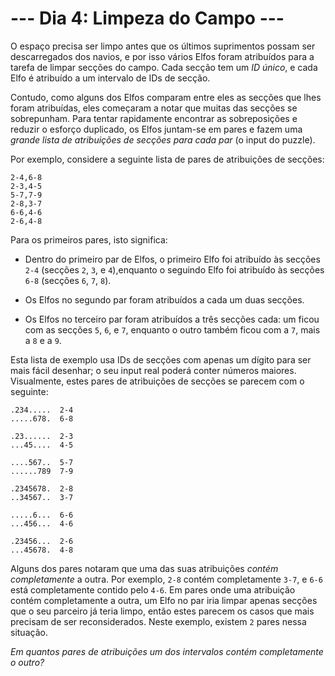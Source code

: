 # --- Dia 4: Limpeza do Campo ---

O espaço precisa ser limpo antes que os últimos suprimentos possam ser descarregados dos navios, e por isso vários Elfos foram atribuídos para a tarefa de limpar secções do campo. Cada secção tem um *ID único*, e cada Elfo é atribuído a um intervalo de IDs de secção.

Contudo, como alguns dos Elfos comparam entre eles as secções que lhes foram atribuídas, eles começaram a notar que muitas das secções se sobrepunham. Para tentar rapidamente encontrar as sobreposições e reduzir o esforço duplicado, os Elfos juntam-se em pares e fazem uma *grande lista de atribuições de secções para cada par* (o input do puzzle).

Por exemplo, considere a seguinte lista de pares de atribuições de secções:

```
2-4,6-8
2-3,4-5
5-7,7-9
2-8,3-7
6-6,4-6
2-6,4-8

```

Para os primeiros pares, isto significa:


 - Dentro do primeiro par de Elfos, o primeiro Elfo foi atribuído às secções `2-4` (secções `2`, `3`, e `4`),enquanto o seguindo Elfo foi atribuído às secções `6-8` (secções `6`, `7`, `8`).

 - Os Elfos no segundo par foram atribuídos a cada um duas secções.

 - Os Elfos no terceiro par foram atribuídos a três secções cada: um ficou com as secções `5`, `6`, e `7`, enquanto o outro também ficou com a `7`, mais a `8` e a `9`.


Esta lista de exemplo usa IDs de secções com apenas um dígito para ser mais fácil desenhar; o seu input real poderá conter números maiores. Visualmente, estes pares de atribuições de secções se parecem com o seguinte:

```
.234.....  2-4
.....678.  6-8

.23......  2-3
...45....  4-5

....567..  5-7
......789  7-9

.2345678.  2-8
..34567..  3-7

.....6...  6-6
...456...  4-6

.23456...  2-6
...45678.  4-8

```

Alguns dos pares notaram que uma das suas atribuições *contém completamente* a outra. Por exemplo, `2-8` contém completamente `3-7`, e `6-6` está completamente contido pelo `4-6`. Em pares onde uma atribuição contém completamente a outra, um Elfo no par iria limpar apenas secções que o seu parceiro já teria limpo, então estes parecem os casos que mais precisam de ser reconsiderados. Neste exemplo, existem `2` pares nessa situação.

*Em quantos pares de atribuições um dos intervalos contém completamente o outro?*

